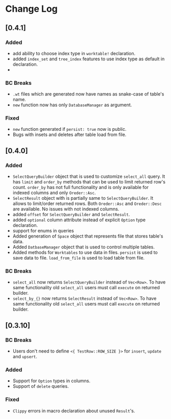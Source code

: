 Change Log
==========

## [0.4.1]

### Added

- add ability to choose index type in `worktable!` declaration.
- added `index_set` and `tree_index` features to use index type as default in declaration.
-

### BC Breaks

- `.wt` files which are generated now have names as snake-case of table's name.
- `new` function now has only `DatabaseManager` as argument.

### Fixed

- `new` function generated if `persist: true` now is public.
- Bugs with insets and deletes after table load from file.

## [0.4.0]

### Added

- `SelectQueryBuilder` object that is used to customize `select_all` query. It has `limit` and `order_by` methods that
  can be used to limit returned row's count. `order_by` has not full functionality and is only available for indexed
  columns
  and only `Oreder::Asc`.
- `SelectResult` object with is partially same to `SelectQueryBuilder`. It allows to limit/order returned rows. Both
  `Oreder::Asc` and `Oreder::Desc` are available. No issues with not indexed columns.
- added `offset` for `SelectQueryBuilder` and `SelectResult`.
- added `optional` column attribute instead of explicit `Option` type declaration.
- support for enums in queries
- Added generation of `Space` object that represents file that stores table's data.
- Added `DatbaseManager` object that is used to control multiple tables.
- Added methods for `Worktables` to use data in files. `persist` is used to save data to file. `load_from_file` is
  used to load table from file.

### BC Breaks

- `select_all` now returns `SelectQueryBuilder` instead of `Vec<Row>`. To have same functionality old `select_all` users
  must call `execute` on returned builder.
- `select_by_{}` now returns `SelectResult` instead of `Vec<Row>`. To have same functionality old `select_all` users
  must call `execute` on returned builder.

## [0.3.10]

### BC Breaks

- Users don't need to define `<{ TestRow::ROW_SIZE }>` for `insert`, `update` and `upsert`.

### Added

- Support for `Option` types in columns.
- Support of `delete` queries.

### Fixed

- `Clippy` errors in macro declaration about unused `Result`'s.